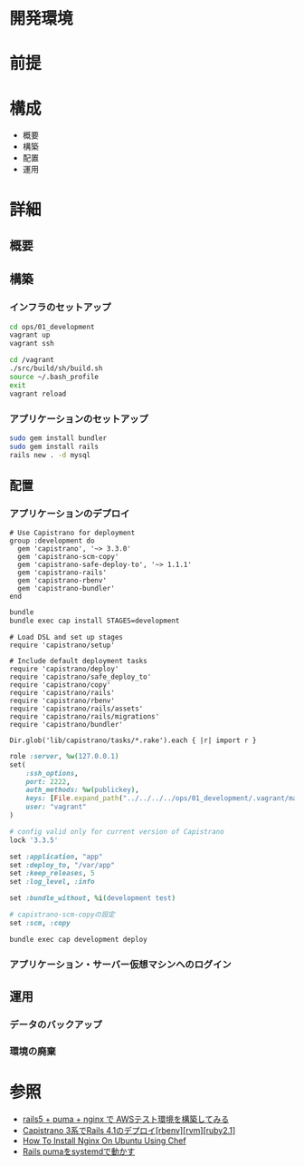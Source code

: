 # 開発環境

# 前提

# 構成
+ 概要
+ 構築
+ 配置
+ 運用

# 詳細
## 概要


## 構築
### インフラのセットアップ

```bash
cd ops/01_development
vagrant up
vagrant ssh
```

```bash
cd /vagrant
./src/build/sh/build.sh
source ~/.bash_profile
exit
vagrant reload
```

### アプリケーションのセットアップ
```bash
sudo gem install bundler
sudo gem install rails
rails new . -d mysql
```

## 配置
### アプリケーションのデプロイ

```ruby:Gemfile
# Use Capistrano for deployment
group :development do
  gem 'capistrano', '~> 3.3.0'
  gem 'capistrano-scm-copy'
  gem 'capistrano-safe-deploy-to', '~> 1.1.1'
  gem 'capistrano-rails'
  gem 'capistrano-rbenv'
  gem 'capistrano-bundler'
end
```

```bash
bundle
bundle exec cap install STAGES=development
```

```ruby:Capfile
# Load DSL and set up stages
require 'capistrano/setup'

# Include default deployment tasks
require 'capistrano/deploy'
require 'capistrano/safe_deploy_to'
require 'capistrano/copy'
require 'capistrano/rails'
require 'capistrano/rbenv'
require 'capistrano/rails/assets'
require 'capistrano/rails/migrations'
require 'capistrano/bundler'

Dir.glob('lib/capistrano/tasks/*.rake').each { |r| import r }
```

```ruby:config/deploy/development.rb
role :server, %w(127.0.0.1)
set(
    :ssh_options,
    port: 2222,
    auth_methods: %w(publickey),
    keys: [File.expand_path("../../../../ops/01_development/.vagrant/machines/default/virtualbox/private_key", __FILE__)],
    user: "vagrant"
)
```

```ruby:config/deploy.rb
# config valid only for current version of Capistrano
lock '3.3.5'

set :application, "app"
set :deploy_to, "/var/app"
set :keep_releases, 5
set :log_level, :info

set :bundle_without, %i(development test)

# capistrano-scm-copyの設定
set :scm, :copy
```

```bash
bundle exec cap development deploy
```

### アプリケーション・サーバー仮想マシンへのログイン


## 運用
### データのバックアップ
### 環境の廃棄


# 参照
+ [rails5 + puma + nginx で AWSテスト環境を構築してみる](http://sodex.hatenablog.com/entry/2017/02/05/141803)
+ [Capistrano 3系でRails 4.1のデプロイ[rbenv][rvm][ruby2.1]](http://morizyun.github.io/blog/capistrano3-rails-deploy-multi-rbenv/index.html)
+ [How To Install Nginx On Ubuntu Using Chef](http://www.swiftsoftwaregroup.com/install-nginx-ubuntu-using-chef)
+ [Rails pumaをsystemdで動かす](http://morizyun.github.io/ruby/rails-tips-puma-systemd.html)
